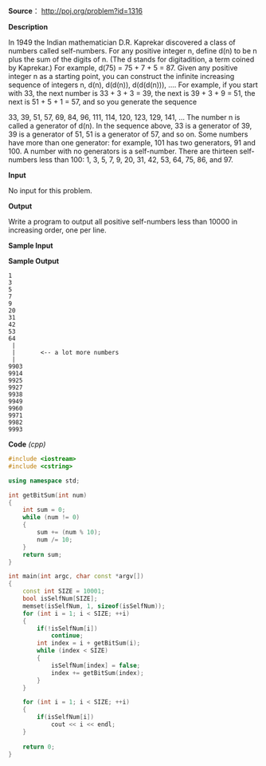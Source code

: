 **Source**： http://poj.org/problem?id=1316

**Description**

In 1949 the Indian mathematician D.R. Kaprekar discovered a class of numbers called self-numbers. For any positive integer n, define d(n) to be n plus the sum of the digits of n. (The d stands for digitadition, a term coined by Kaprekar.) For example, d(75) = 75 + 7 + 5 = 87. Given any positive integer n as a starting point, you can construct the infinite increasing sequence of integers n, d(n), d(d(n)), d(d(d(n))), .... For example, if you start with 33, the next number is 33 + 3 + 3 = 39, the next is 39 + 3 + 9 = 51, the next is 51 + 5 + 1 = 57, and so you generate the sequence

33, 39, 51, 57, 69, 84, 96, 111, 114, 120, 123, 129, 141, ...
The number n is called a generator of d(n). In the sequence above, 33 is a generator of 39, 39 is a generator of 51, 51 is a generator of 57, and so on. Some numbers have more than one generator: for example, 101 has two generators, 91 and 100. A number with no generators is a self-number. There are thirteen self-numbers less than 100: 1, 3, 5, 7, 9, 20, 31, 42, 53, 64, 75, 86, and 97.

**Input**

No input for this problem. 

**Output**

Write a program to output all positive self-numbers less than 10000 in increasing order, one per line. 

**Sample Input**

**Sample Output**

```
1
3
5
7
9
20
31
42
53
64
 |
 |       <-- a lot more numbers
 |
9903
9914
9925
9927
9938
9949
9960
9971
9982
9993
```

**Code** *(cpp)*

```c++
#include <iostream>
#include <cstring>

using namespace std;

int getBitSum(int num)
{
	int sum = 0;
	while (num != 0)
	{
		sum += (num % 10);
		num /= 10;
	}
	return sum;
}

int main(int argc, char const *argv[])
{
	const int SIZE = 10001;
	bool isSelfNum[SIZE];
	memset(isSelfNum, 1, sizeof(isSelfNum));
	for (int i = 1; i < SIZE; ++i)
	{
		if(!isSelfNum[i])
			continue;
		int index = i + getBitSum(i);
		while (index < SIZE)
		{
			isSelfNum[index] = false;
			index += getBitSum(index);
		} 
	}

	for (int i = 1; i < SIZE; ++i)
	{
		if(isSelfNum[i])
			cout << i << endl;
	}
	
	return 0;
}

```

